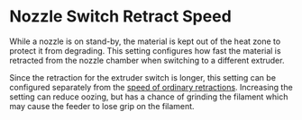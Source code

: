 Nozzle Switch Retract Speed
====
While a nozzle is on stand-by, the material is kept out of the heat zone to protect it from degrading. This setting configures how fast the material is retracted from the nozzle chamber when switching to a different extruder.

Since the retraction for the extruder switch is longer, this setting can be configured separately from the [speed of ordinary retractions](../travel/retraction_retract_speed.md). Increasing the setting can reduce oozing, but has a chance of grinding the filament which may cause the feeder to lose grip on the filament.